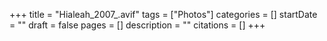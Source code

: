 +++
title = "Hialeah_2007_.avif"
tags = ["Photos"]
categories = []
startDate = ""
draft = false
pages = []
description = ""
citations = []
+++
